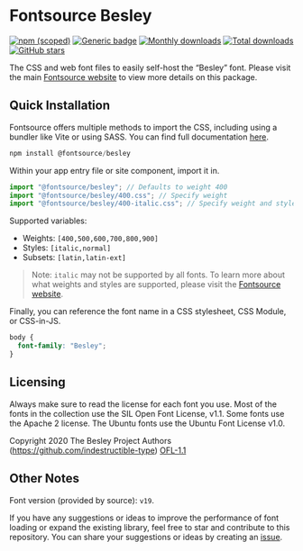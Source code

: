 # Fontsource Besley

[![npm (scoped)](https://img.shields.io/npm/v/@fontsource/besley?color=brightgreen)](https://www.npmjs.com/package/@fontsource/besley) [![Generic badge](https://img.shields.io/badge/fontsource-passing-brightgreen)](https://github.com/fontsource/fontsource) [![Monthly downloads](https://badgen.net/npm/dm/@fontsource/besley)](https://github.com/fontsource/fontsource) [![Total downloads](https://badgen.net/npm/dt/@fontsource/besley)](https://github.com/fontsource/fontsource) [![GitHub stars](https://img.shields.io/github/stars/fontsource/fontsource.svg?style=social&label=Star)](https://github.com/fontsource/fontsource/stargazers)

The CSS and web font files to easily self-host the “Besley” font. Please visit the main [Fontsource website](https://fontsource.org/fonts/besley) to view more details on this package.

## Quick Installation

Fontsource offers multiple methods to import the CSS, including using a bundler like Vite or using SASS. You can find full documentation [here](https://fontsource.org/docs/getting-started/introduction).

```javascript
npm install @fontsource/besley
```

Within your app entry file or site component, import it in.

```javascript
import "@fontsource/besley"; // Defaults to weight 400
import "@fontsource/besley/400.css"; // Specify weight
import "@fontsource/besley/400-italic.css"; // Specify weight and style
```

Supported variables:
- Weights: `[400,500,600,700,800,900]`
- Styles: `[italic,normal]`
- Subsets: `[latin,latin-ext]`

> Note: `italic` may not be supported by all fonts. To learn more about what weights and styles are supported, please visit the [Fontsource website](https://fontsource.org/fonts/besley).

Finally, you can reference the font name in a CSS stylesheet, CSS Module, or CSS-in-JS.

```css
body {
  font-family: "Besley";
}
```

## Licensing
Always make sure to read the license for each font you use. Most of the fonts in the collection use the SIL Open Font License, v1.1. Some fonts use the Apache 2 license. The Ubuntu fonts use the Ubuntu Font License v1.0.

Copyright 2020 The Besley Project Authors (https://github.com/indestructible-type)
[OFL-1.1](http://scripts.sil.org/OFL)

## Other Notes
Font version (provided by source): `v19`.

If you have any suggestions or ideas to improve the performance of font loading or expand the existing library, feel free to star and contribute to this repository. You can share your suggestions or ideas by creating an [issue](https://github.com/fontsource/fontsource/issues).